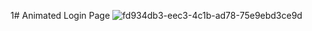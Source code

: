 1# Animated Login Page
![fd934db3-eec3-4c1b-ad78-75e9ebd3ce9d](https://github.com/Rupali1407/Html-and-Css-Projects/assets/123893797/07f561c1-8716-47bf-b1d1-7395b6149cd6)




